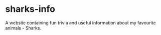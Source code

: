# sharks-info
A website containing fun trivia and useful information about my favourite animals - Sharks.
